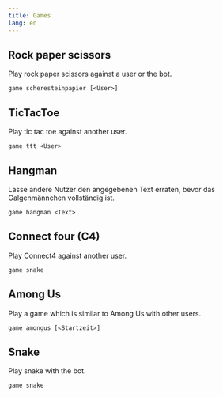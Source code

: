 ```yaml
---
title: Games
lang: en
---
```


## Rock paper scissors

Play rock paper scissors against a user or the bot.

`game scheresteinpapier [<User>]`

## TicTacToe

Play tic tac toe against another user.

`game ttt <User>`

## Hangman

Lasse andere Nutzer den angegebenen Text erraten, bevor das Galgenmännchen vollständig ist.

`game hangman <Text>`

## Connect four (C4)

Play Connect4 against another user.

`game snake`

## Among Us

Play a game which is similar to Among Us with other users.

`game amongus [<Startzeit>]`

## Snake

Play snake with the bot.

`game snake`

